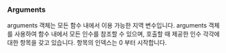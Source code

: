 ### Arguments

arguments 객체는 모든 함수 내에서 이용 가능한 지역 변수입니다.
arguments 객체를 사용하여 함수 내에서 모든 인수를 참조할 수 있으며,
호출할 때 제공한 인수 각각에 대한 항목을 갖고 있습니다.
항목의 인덱스는 0 부터 시작합니다.
